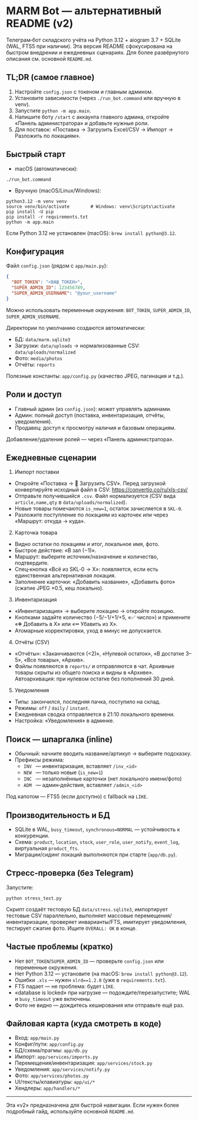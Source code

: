 # MARM Bot — альтернативный README (v2)

Телеграм‑бот складского учёта на Python 3.12 + aiogram 3.7 + SQLite (WAL, FTS5 при наличии). Эта версия README сфокусирована на быстром внедрении и ежедневных сценариях. Для более развёрнутого описания см. основной `README.md`.


## TL;DR (самое главное)

1) Настройте `config.json` с токеном и главным админом.
2) Установите зависимости (через `./run_bot.command` или вручную в venv).
3) Запустите `python -m app.main`.
4) Напишите боту `/start` с аккаунта главного админа, откройте «Панель администратора» и добавьте нужные роли.
5) Для поставок: «Поставка → Загрузить Excel/CSV → Импорт → Разложить по локациям».


## Быстрый старт

- macOS (автоматически):
```
./run_bot.command
```
- Вручную (macOS/Linux/Windows):
```
python3.12 -m venv venv
source venv/bin/activate        # Windows: venv\Scripts\activate
pip install -U pip
pip install -r requirements.txt
python -m app.main
```

Если Python 3.12 не установлен (macOS): `brew install python@3.12`.


## Конфигурация

Файл `config.json` (рядом с `app/main.py`):
```json
{
  "BOT_TOKEN": "<ВАШ_ТОКЕН>",
  "SUPER_ADMIN_ID": 123456789,
  "SUPER_ADMIN_USERNAME": "@your_username"
}
```
Можно использовать переменные окружения: `BOT_TOKEN`, `SUPER_ADMIN_ID`, `SUPER_ADMIN_USERNAME`.

Директории по умолчанию создаются автоматически:
- БД: `data/marm.sqlite3`
- Загрузки: `data/uploads` → нормализованные CSV: `data/uploads/normalized`
- Фото: `media/photos`
- Отчёты: `reports`

Полезные константы: `app/config.py` (качество JPEG, пагинация и т.д.).


## Роли и доступ

- Главный админ (из `config.json`): может управлять админами.
- Админ: полный доступ (поставка, инвентаризация, отчёты, уведомления).
- Продавец: доступ к просмотру наличия и базовым операциям.

Добавление/удаление ролей — через «Панель администратора».


## Ежедневные сценарии

1) Импорт поставки
- Откройте «Поставка → 📄 Загрузить CSV». Перед загрузкой конвертируйте исходный файл в CSV: https://convertio.co/ru/xls-csv/
- Отправьте получившийся `.csv`. Файл нормализуется (CSV вида `article,name,qty` в `data/uploads/normalized`).
- Новые товары помечаются `is_new=1`, остаток зачисляется в `SKL-0`.
- Разложите поступление по локациям из карточек или через «Маршрут: откуда → куда».

2) Карточка товара
- Видно остатки по локациям и итог, локальное имя, фото.
- Быстрое действие: «В зал (−1)».
- Маршрут: выберите источник/назначение и количество, подтвердите.
- Спец‑кнопка «Всё из SKL‑0 → Х»: появляется, если есть единственная альтернативная локация.
- Заполнение карточки: «Добавить название», «Добавить фото» (сжатие JPEG ×0.5, кеш локально).

3) Инвентаризация
- «Инвентаризация» → выберите локацию → откройте позицию.
- Кнопками задайте количество (−5/−1/+1/+5, «✅ число») и примените «➕ Добавить в X» или «➖ Убавить из X».
- Атомарные корректировки, уход в минус не допускается.

4) Отчёты (CSV)
- «Отчёты»: «Заканчиваются (<2)», «Нулевой остаток», «В достатке 3–5», «Все товары», «Архив».
- Файлы появляются в `reports/` и отправляются в чат. Архивные товары скрыты из общего поиска и видны в «Архиве». Автоархивация: при нулевом остатке без пополнений 30 дней.

5) Уведомления
- Типы: закончился, последняя пачка, поступило на склад.
- Режимы: `off` / `daily` / `instant`.
- Ежедневная сводка отправляется в 21:10 локального времени.
- Настройка: «Уведомления» в админке.


## Поиск — шпаргалка (inline)

- Обычный: начните вводить название/артикул → выберите подсказку.
- Префиксы режима:
  - `INV ` — инвентаризация, вставляет `/inv_<id>`
  - `NEW ` — только новые (`is_new=1`)
  - `INC ` — незаполнённые карточки (нет локального имени/фото)
  - `ADM ` — админ‑действия, вставляет `/admin_<id>`

Под капотом — FTS5 (если доступно) с fallback на `LIKE`.


## Производительность и БД

- SQLite в WAL, `busy_timeout`, `synchronous=NORMAL` — устойчивость к конкуренции.
- Схема: `product`, `location`, `stock`, `user_role`, `user_notify`, `event_log`, виртуальная `product_fts`.
- Миграции/сидинг локаций выполняются при старте (`app/db.py`).


## Стресс‑проверка (без Telegram)

Запустите:
```
python stress_test.py
```
Скрипт создаёт тестовую БД `data/stress.sqlite3`, импортирует тестовые CSV параллельно, выполняет массовые перемещения/инвентаризации, проверяет инварианты/FTS, имитирует уведомления, тестирует сжатие фото. Ищите `OVERALL: OK` в конце.


## Частые проблемы (кратко)

- Нет `BOT_TOKEN`/`SUPER_ADMIN_ID` — проверьте `config.json` или переменные окружения.
- Нет Python 3.12 — установите (на macOS: `brew install python@3.12`).
- Ошибки `.xls` — нужен `xlrd==1.2.0` (уже в `requirements.txt`).
- FTS падает — не проблема: будет `LIKE`.
- «database is locked» при нагрузке — подождите/перезапустите; WAL и `busy_timeout` уже включены.
- Фото не видно — дождитесь кеширования или отправьте ещё раз.


## Файловая карта (куда смотреть в коде)

- Вход: `app/main.py`
- Конфиг/пути: `app/config.py`
- БД/схема/прагмы: `app/db.py`
- Импорт: `app/services/imports.py`
- Перемещения/инвентаризация: `app/services/stock.py`
- Уведомления: `app/services/notify.py`
- Фото: `app/services/photos.py`
- UI/тексты/клавиатуры: `app/ui/*`
- Хендлеры: `app/handlers/*`

---
Эта «v2» предназначена для быстрой навигации. Если нужен более подробный гайд, используйте основной `README.md`.
